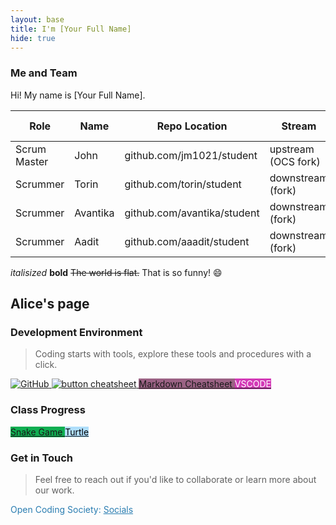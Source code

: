```yaml
---
layout: base
title: I'm [Your Full Name]
hide: true
---
```


### Me and Team

Hi! My name is [Your Full Name].

| Role         | Name     | Repo Location                       | Stream                | Repo Name |
|--------------|----------|-------------------------------------|-----------------------|-----------|
| Scrum Master | John     | github.com/jm1021/student           | upstream (OCS fork)   | student   |
| Scrummer     | Torin    | github.com/torin/student            | downstream (fork)     | student   |
| Scrummer     | Avantika | github.com/avantika/student         | downstream (fork)     | student   |
| Scrummer     | Aadit    | github.com/aaadit/student           | downstream (fork)     | student   |

*italisized* **bold**
~~The world is flat.~~
That is so funny! :smile:

## Alice's page

### Development Environment

> Coding starts with tools, explore these tools and procedures with a click.

<a href="https://github.com/Open-Coding-Society/student">
    <img src="https://img.shields.io/badge/GitHub-181717?logo=github&logoColor=white" alt="GitHub">
</a>
<a href="https://www.buttoncheatsheet.com/">
    <img src="https://img.shields.io/badge/GitHub%20Pages-327FC7?logo=github&logoColor=white" alt="button cheatsheet">
</a>
<a href="https://www.markdownguide.org/cheat-sheet/" class="button small" style="background-color: #9b6284ff">
    Markdown Cheatsheet
</a>
<a href="https://vscode.dev/" class="button small" style="background-color: #d33ab7ff">
    <span style="color: #FFFFFF">VSCODE</span>
</a>

<br>

### Class Progress

<a href="{{site.baseurl}}/snake" class="button small" style="background-color: #0fae51ff">
    Snake Game
</a>
<a href="{{site.baseurl}}/turtle" class="button small" style="background-color: #afdefbff">
    <span style="color: #000000">Turtle</span>
</a>

<br>

<!-- Contact Section -->
### Get in Touch

> Feel free to reach out if you'd like to collaborate or learn more about our work.

<p style="color: #2A7DB1;">Open Coding Society: <a href="https://opencodingsociety.com" style="color: #2A7DB1; text-decoration: underline;">Socials</a></p>
